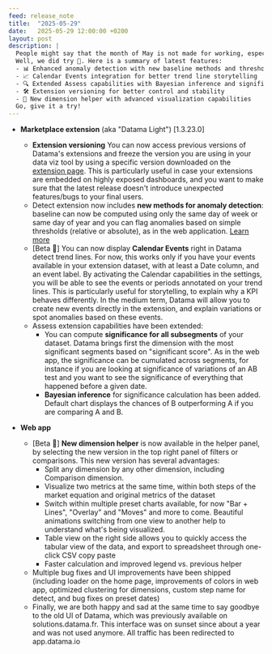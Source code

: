 ```yaml
---
feed: release_note
title:  "2025-05-29"
date:   2025-05-29 12:00:00 +0200
layout: post
description: |
  People might say that the month of May is not made for working, especially in France 🐓 
  Well, we did try 💪. Here is a summary of latest features:
  - 📊 Enhanced anomaly detection with new baseline methods and threshold options
  - 📈 Calendar Events integration for better trend line storytelling
  - 🔍 Extended Assess capabilities with Bayesian inference and significance testing
  - 🛠️ Extension versioning for better control and stability
  - 📅 New dimension helper with advanced visualization capabilities
  Go, give it a try!
---
```


* **Marketplace extension** (aka "Datama Light") [1.3.23.0] 
  * **Extension versioning** You can now access previous versions of Datama's extensions and freeze the version you are using in your data viz tool by using a specific version downloaded on the [extension page](https://app.datama.io/a/dashboard/my-products). This is particularly useful in case your extensions are embedded on highly exposed dashboards, and you want to make sure that the latest release doesn't introduce unexpected features/bugs to your final users. 
  * Detect extension now includes **new methods for anomaly detection**: baseline can now be computed using only the same day of week or same day of year and you can flag anomalies based on simple thresholds (relative or absolute), as in the web application. [Learn more]({{site.url}}/{{site.baseurl}}/core_app/new/detect/detection_method.html)
  * [Beta 🧪] You can now display **Calendar Events** right in Datama detect trend lines. For now, this works only if you have your events available in your extension dataset, with at least a Date column, and an event label. By activating the Calendar capabilities in the settings, you will be able to see the events or periods annotated on your trend lines. This is particularly useful for storytelling, to explain why a KPI behaves differently. In the medium term, Datama will allow you to create new events directly in the extension, and explain variations or spot anomalies based on these events.
  * Assess extension capabilities have been extended: 
    * You can compute **significance for all subsegments** of your dataset. Datama brings first the dimension with the most significant segments based on "significant score". As in the web app, the significance can be cumulated across segments, for instance if you are looking at significance of variations of an AB test and you want to see the significance of everything that happened before a given date. 
    * **Bayesian inference** for significance calculation has been added. Default chart displays the chances of B outperforming A if you are comparing A and B. 

* **Web app**
  * [Beta 🧪] **New dimension helper** is now available in the helper panel, by selecting the new version in the top right panel of filters or comparisons. This new version has several advantages:
    * Split any dimension by any other dimension, including Comparison dimension. 
    * Visualize two metrics at the same time, within both steps of the market equation and original metrics of the dataset
    * Switch within multiple preset charts available, for now "Bar + Lines", "Overlay" and "Moves" and more to come. Beautiful animations switching from one view to another help to understand what's being visualized.   
    * Table view on the right side allows you to quickly access the tabular view of the data, and export to spreadsheet through one-click CSV copy paste
    * Faster calculation and improved legend vs. previous helper
  * Multiple bug fixes and UI improvements have been shipped (including loader on the home page, improvements of colors in web app, optimized clustering for dimensions, custom step name for detect, and bug fixes on preset dates) 
  * Finally, we are both happy and sad at the same time to say goodbye to the old UI of Datama, which was previously available on solutions.datama.fr. This interface was on sunset since about a year and was not used anymore. All traffic has been redirected to app.datama.io


